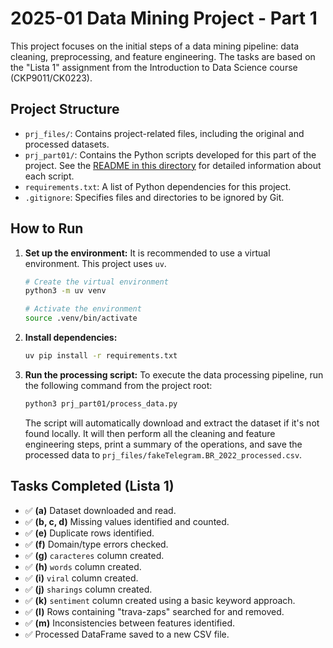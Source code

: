 # 2025-01 Data Mining Project - Part 1

This project focuses on the initial steps of a data mining pipeline: data cleaning, preprocessing, and feature engineering. The tasks are based on the "Lista 1" assignment from the Introduction to Data Science course (CKP9011/CK0223).

## Project Structure

- `prj_files/`: Contains project-related files, including the original and processed datasets.
- `prj_part01/`: Contains the Python scripts developed for this part of the project. See the [README in this directory](./prj_part01/README.md) for detailed information about each script.
- `requirements.txt`: A list of Python dependencies for this project.
- `.gitignore`: Specifies files and directories to be ignored by Git.

## How to Run

1.  **Set up the environment:**
    It is recommended to use a virtual environment. This project uses `uv`.
    ```bash
    # Create the virtual environment
    python3 -m uv venv

    # Activate the environment
    source .venv/bin/activate
    ```

2.  **Install dependencies:**
    ```bash
    uv pip install -r requirements.txt
    ```

3.  **Run the processing script:**
    To execute the data processing pipeline, run the following command from the project root:
    ```bash
    python3 prj_part01/process_data.py
    ```
    The script will automatically download and extract the dataset if it's not found locally. It will then perform all the cleaning and feature engineering steps, print a summary of the operations, and save the processed data to `prj_files/fakeTelegram.BR_2022_processed.csv`.

## Tasks Completed (Lista 1)

- ✅ **(a)** Dataset downloaded and read.
- ✅ **(b, c, d)** Missing values identified and counted.
- ✅ **(e)** Duplicate rows identified.
- ✅ **(f)** Domain/type errors checked.
- ✅ **(g)** `caracteres` column created.
- ✅ **(h)** `words` column created.
- ✅ **(i)** `viral` column created.
- ✅ **(j)** `sharings` column created.
- ✅ **(k)** `sentiment` column created using a basic keyword approach.
- ✅ **(l)** Rows containing "trava-zaps" searched for and removed.
- ✅ **(m)** Inconsistencies between features identified.
- ✅ Processed DataFrame saved to a new CSV file.
